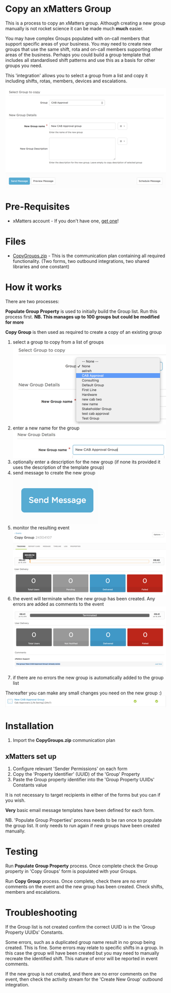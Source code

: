# Copy an xMatters Group
This is a process to copy an xMatters group.  Although creating a new group manually is not rocket science it can be made much **much** easier.

You may have complex Groups populated with on-call members that support specific areas of your business.  You may need to create new groups that use the same shift, rota and on-call members supporting other areas of the business.  Perhaps you could build a group template that includes all standardised shift patterns and use this as a basis for other groups you need.

This 'integration' allows you to select a group from a list and copy it including shifts, rotas, members, devices and escalations.

<kbd>
  <img src="media/CopyGroupForm.png">
</kbd>

# Pre-Requisites
* xMatters account - If you don't have one, [get one](https://www.xmatters.com)!

# Files
* [CopyGroups.zip](CopyGroups.zip) - This is the communication plan containing all required functionality. (Two forms, two outbound integrations, two shared libraries and one constant)

# How it works
There are two processes:

**Populate Group Property** is used to initially build the Group list.  Run this process first. **NB. This manages up to 100 groups but could be modified for more**

**Copy Group** is then used as required to create a copy of an existing group

1. select a group to copy from a list of groups <img src="media/SelectGroup.png">
2. enter a new name for the group <img src="media/NewGroupName.png">
3. optionally enter a description for the new group (if none its provided it uses the description of the template group)
4. send message to create the new group <img src="media/SendMessage.png">
5. monitor the resulting event <img src="media/NewEvent.png">
6. the event will terminate when the new group has been created. Any errors are added as comments to the event <img src="media/CheckForErrors.png">
7. if there are no errors the new group is automatically added to the group list

Thereafter you can make any small changes you need on the new group :) <img src="media/NewGroup.png">

# Installation
1. Import the **CopyGroups.zip** communication plan

## xMatters set up
1. Configure relevant 'Sender Permissions' on each form
2. Copy the 'Property Identifier' (UUID) of the 'Group' Property
3. Paste the Group property identifier into the 'Group Property UUIDs' Constants value

It is not necessary to target recipients in either of the forms but you can if you wish.  

**Very** basic email message templates have been defined for each form.

NB. 'Populate Group Properties' process needs to be ran once to populate the group list.  It only needs to run again if new groups have been created manually.

# Testing
Run **Populate Group Property** process.  Once complete check the Group property in 'Copy Groups' form is populated with your Groups.

Run **Copy Group** process.  Once complete, check there are no error comments on the event and the new group has been created.  Check shifts, members and escalations.

# Troubleshooting
If the Group list is not created confirm the correct UUID is in the 'Group Property UUIDs' Constants.

Some errors, such as a duplicated group name result in no group being created.  This is fine.  Some errors may relate to specific shifts in a group.  In this case the group will have been created but you may need to manually recreate the identified shift.  This nature of error will be reported in event comments.

If the new group is not created, and there are no error comments on the event, then check the activity stream for the 'Create New Group' outbound integration.
